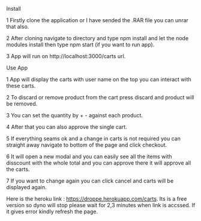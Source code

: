 Install

1 Firstly clone the application or I have sended the .RAR file you can unrar that also. 

2 After cloning navigate to directory and type npm install and let the node modules install then type npm start (if you want to run app).

3 App will run on http://localhost:3000/carts url. 

Use App

1 App will display the carts with user name on the top you can interact with these carts. 

2 To discard or remove product from the cart press discard and product will be removed. 

3 You can set the quantity by + - against each product. 

4 After that you can also approve the single cart. 

5 If everything seams ok and a change in carts is not required you can straight away navigate to bottom of the page and click checkout.

6 It will open a new modal and you can easily see all the items with disscount with the whole total and you can approve there it will approve all the carts. 

7 If you want to change again you can click cancel and carts will be displayed again. 


Here is the heroku link : https://droppe.herokuapp.com/carts.
Its is a free version so dyno will stop please wait for 2,3 minutes when link is accssed. If it gives error kindly refresh the page. 



